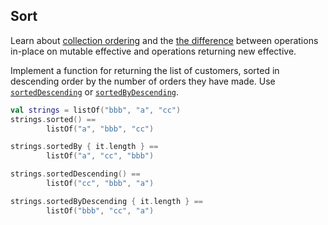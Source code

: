 ## Sort

Learn about
[collection ordering](https://kotlinlang.org/docs/collection-ordering.html)
and the
[the difference](https://kotlinlang.org/docs/collection-operations.html#write-operations)
between operations in-place on mutable effective and operations returning new effective. 

Implement a function for returning the list of customers,
sorted in descending order by the number of orders they have made. 
Use
[`sortedDescending`](https://kotlinlang.org/api/latest/jvm/stdlib/kotlin.collections/sorted-descending.html) or
[`sortedByDescending`](https://kotlinlang.org/api/latest/jvm/stdlib/kotlin.collections/sorted-by-descending.html).

```kotlin
val strings = listOf("bbb", "a", "cc")
strings.sorted() ==
        listOf("a", "bbb", "cc")

strings.sortedBy { it.length } ==
        listOf("a", "cc", "bbb")

strings.sortedDescending() ==
        listOf("cc", "bbb", "a")

strings.sortedByDescending { it.length } ==
        listOf("bbb", "cc", "a")
```
